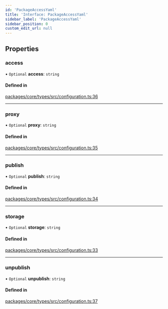 ```yaml
---
id: 'PackageAccessYaml'
title: 'Interface: PackageAccessYaml'
sidebar_label: 'PackageAccessYaml'
sidebar_position: 0
custom_edit_url: null
---
```


## Properties

### access

• `Optional` **access**: `string`

#### Defined in

[packages/core/types/src/configuration.ts:36](https://github.com/verdaccio/verdaccio/blob/10057a4ff/packages/core/types/src/configuration.ts#L36)

---

### proxy

• `Optional` **proxy**: `string`

#### Defined in

[packages/core/types/src/configuration.ts:35](https://github.com/verdaccio/verdaccio/blob/10057a4ff/packages/core/types/src/configuration.ts#L35)

---

### publish

• `Optional` **publish**: `string`

#### Defined in

[packages/core/types/src/configuration.ts:34](https://github.com/verdaccio/verdaccio/blob/10057a4ff/packages/core/types/src/configuration.ts#L34)

---

### storage

• `Optional` **storage**: `string`

#### Defined in

[packages/core/types/src/configuration.ts:33](https://github.com/verdaccio/verdaccio/blob/10057a4ff/packages/core/types/src/configuration.ts#L33)

---

### unpublish

• `Optional` **unpublish**: `string`

#### Defined in

[packages/core/types/src/configuration.ts:37](https://github.com/verdaccio/verdaccio/blob/10057a4ff/packages/core/types/src/configuration.ts#L37)
